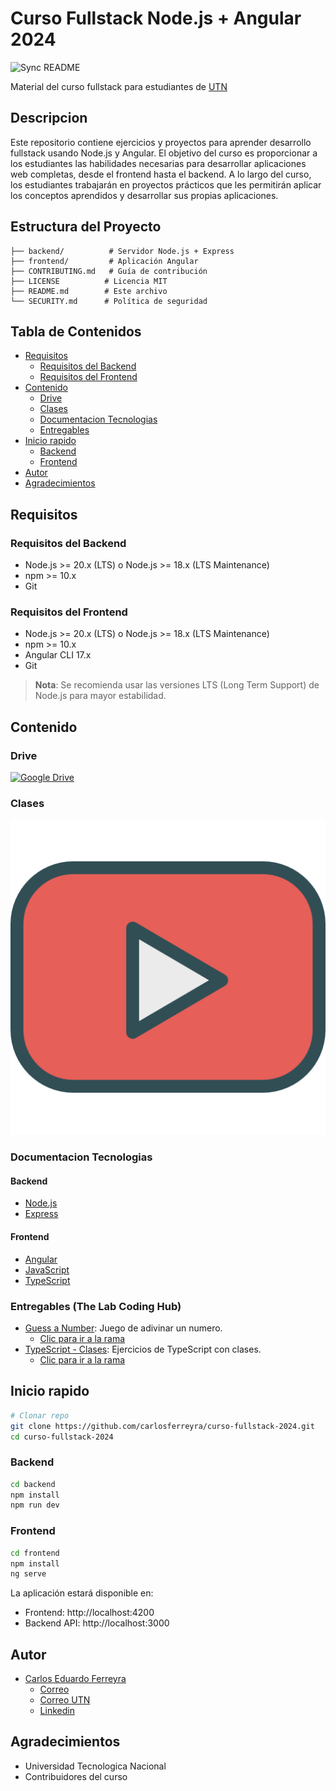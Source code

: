 # Curso Fullstack Node.js + Angular 2024

![Sync README](https://github.com/carlosferreyra/curso-fullstack-2024/actions/workflows/readme-sync.yml/badge.svg)

Material del curso fullstack para estudiantes de [UTN](https://www.utn.edu.ar/es/)

## Descripcion

Este repositorio contiene ejercicios y proyectos para aprender desarrollo fullstack usando Node.js y Angular. El objetivo del curso es proporcionar a los estudiantes las habilidades necesarias para desarrollar aplicaciones web completas, desde el frontend hasta el backend. A lo largo del curso, los estudiantes trabajarán en proyectos prácticos que les permitirán aplicar los conceptos aprendidos y desarrollar sus propias aplicaciones.

## Estructura del Proyecto

```
├── backend/          # Servidor Node.js + Express
├── frontend/         # Aplicación Angular
├── CONTRIBUTING.md   # Guía de contribución
├── LICENSE          # Licencia MIT
├── README.md        # Este archivo
└── SECURITY.md      # Política de seguridad
```

## Tabla de Contenidos

- [Requisitos](#requisitos)
  - [Requisitos del Backend](#requisitos-del-backend)
  - [Requisitos del Frontend](#requisitos-del-frontend)
- [Contenido](#contenido)
  - [Drive](#drive)
  - [Clases](#clases)
  - [Documentacion Tecnologias](#documentacion-tecnologias)
  - [Entregables](#entregables-the-lab-coding-hub)
- [Inicio rapido](#inicio-rapido)
  - [Backend](#backend)
  - [Frontend](#frontend)
- [Autor](#autor)
- [Agradecimientos](#agradecimientos)

## Requisitos

### Requisitos del Backend

- Node.js >= 20.x (LTS) o Node.js >= 18.x (LTS Maintenance)
- npm >= 10.x
- Git

### Requisitos del Frontend

- Node.js >= 20.x (LTS) o Node.js >= 18.x (LTS Maintenance)
- npm >= 10.x
- Angular CLI 17.x
- Git

> **Nota**: Se recomienda usar las versiones LTS (Long Term Support) de Node.js para mayor estabilidad.

## Contenido

### Drive

[![Google Drive](https://github.com/user-attachments/assets/1fab7088-96df-4901-be58-1ce029538951)](https://drive.google.com/drive/folders/1_2dIAe9Bnot5SzJw9RMpVYvi0R4xX6iZ?usp=sharing)

### Clases

[![Clases](./image-1.png)](https://www.youtube.com/playlist?list=PLxvuVQxok4aIdhNFrEXDK0BQn2JTbWIBK)

### Documentacion Tecnologias

#### Backend

- [Node.js](https://nodejs.org/es/)
- [Express](https://expressjs.com/es/)

#### Frontend

- [Angular](https://angular.dev/)
- [JavaScript](https://developer.mozilla.org/es/docs/Web/JavaScript)
- [TypeScript](https://www.typescriptlang.org/)

### Entregables (The Lab Coding Hub)

- [Guess a Number][guessNumberGuide]: Juego de adivinar un numero.
  - [Clic para ir a la rama](https://github.com/carlosferreyra/curso-fullstack-2024/tree/guess-a-number)
- [TypeScript - Clases][TypeScriptClases]: Ejercicios de TypeScript con clases.
  - [Clic para ir a la rama](https://github.com/carlosferreyra/curso-fullstack-2024/tree/typescript-classes)

## Inicio rapido

```bash
# Clonar repo
git clone https://github.com/carlosferreyra/curso-fullstack-2024.git
cd curso-fullstack-2024
```

### Backend

```bash
cd backend
npm install
npm run dev
```

### Frontend

```bash
cd frontend
npm install
ng serve
```

La aplicación estará disponible en:

- Frontend: http://localhost:4200
- Backend API: http://localhost:3000

## Autor

- [Carlos Eduardo Ferreyra](https://github.com/carlosferreyra)
  - [Correo](mailto:eduferreyraok@gmail.com)
  - [Correo UTN](mailto:jadu_015@ca.frre.utn.edu.ar)
  - [Linkedin](https://www.linkedin.com/in/eduferreyraok/)

## Agradecimientos

- Universidad Tecnologica Nacional
- Contribuidores del curso

[guessNumberGuide]: https://drive.google.com/file/d/1QToGZQaGsppiHQCbfm1taTABS9UHaEQy/view
[TypeScriptClases]: https://drive.google.com/file/d/1FQDxCgJ0FWXM5sUh2B2sCSY4DnABUAGC/view
